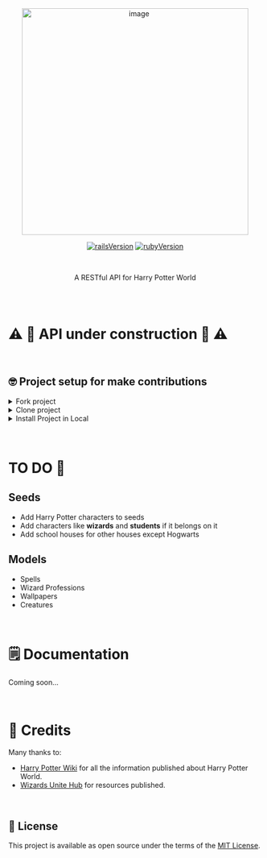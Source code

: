 <div align="center">

<img src="https://i.ibb.co/ggpB3Kb/image.png" alt="image" border="0" width="450">

<br /> 

[![railsVersion](https://img.shields.io/badge/Ruby%20on%20Rails-v6.1.4-red)](https://weblog.rubyonrails.org/2021/6/24/Rails-6-1-4-has-been-released/)
[![rubyVersion](https://img.shields.io/badge/Ruby-v2.7.1-red)](https://www.ruby-lang.org/en/news/2020/03/31/ruby-2-7-1-released/)

<br /> 

A RESTful API for Harry Potter World

</div>

<br /> 
<br /> 

# :warning: :construction: API under construction :construction: :warning:

<br>

## 🤓 Project setup for make contributions

<details>
<summary>Fork project</summary>

- Fork project in your account and create a new branch with issue name, for example:

> issue_1_new_characters

<br>
</details>

<details>
<summary>Clone project</summary>

- Now you should clone the project from forked version in your account. It'll look like this:

```bash
git clone git@github.com:yourAccount/harry_potter_open_api.git
```

<br>
</details>

<details>
<summary>Install Project in Local</summary>

- Create **database.yml** file setup with your local database configuration.

- Install gems

```bash
bundle install
```

- Create the database with the following command in the terminal:

```bash
rails db:create
```

- Run migrations:

```bash
rails db:migrate
```

- Run seeds:

```bash
rails db:seed

```
🙌 Now you can work and make your contribution!

- Run the server

```bash
rails server
# or 
rails s
```
<br>
</details>

<br>
<br>

# TO DO 👀

## Seeds
- Add Harry Potter characters to seeds
- Add characters like **wizards** and **students** if it belongs on it 
- Add school houses for other houses except Hogwarts

## Models 
- Spells
- Wizard Professions
- Wallpapers
- Creatures

<br>

# 🗒 Documentation

Coming soon...

<br>

# 👏 Credits

Many thanks to:

- [Harry Potter Wiki](https://harrypotter.fandom.com/wiki/Main_Page) for all the information published about Harry Potter World.
- [Wizards Unite Hub](https://wizardsunitehub.info/database/) for resources published.

<br>

## 📃 License

This project is available as open source under the terms of the [MIT License](https://opensource.org/licenses/MIT).